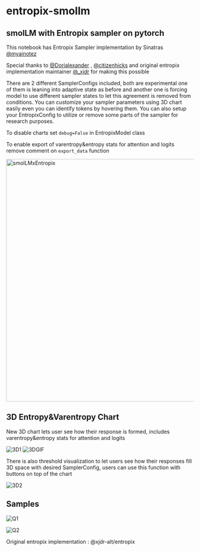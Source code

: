 # entropix-smollm
## smolLM with Entropix sampler on pytorch

This notebook has Entropix Sampler implementation by Sinatras [@myainotez](https://x.com/myainotez)

Special thanks to [@Dorialexander](https://x.com/Dorialexander) , [@citizenhicks](https://x.com/citizenhicks) and original entropix implementation maintainer [@_xjdr](https://x.com/_xjdr) for making this possible

There are 2 different SamplerConfigs included, both are experimental one of them is leaning into adaptive state as before and another one is forcing model to use different sampler states to let this agreement is removed from conditions. You can customize your sampler parameters using 3D chart easily even you can identify tokens by hovering them. You can also setup your EntropixConfig to utilize or remove some parts of the sampler for research purposes.

To disable charts set ```debug=False``` in EntropixModel class

To enable export of varentropy&entropy stats for attention and logits remove comment on ```export_data``` function

<img width="650" alt="smolLMxEntropix" src="https://github.com/user-attachments/assets/a7b1834b-4cd3-490b-983d-2479dc53c9e2">

## 3D Entropy&Varentropy Chart
New 3D chart lets user see how their response is formed, includes varentropy&entropy stats for attention and logits

![3D1](https://github.com/user-attachments/assets/4ecd74ec-6377-4961-8262-82286df8c765)
![3DGIF](https://github.com/user-attachments/assets/8c044476-bbe9-4849-b28a-e28b6f192418)

There is also threshold visualization to let users see how their responses fill 3D space with desired SamplerConfig, users can use this function with buttons on top of the chart

![3D2](https://github.com/user-attachments/assets/bf823633-e4eb-404c-be54-8f9ef9500565)

## Samples
![Q1](https://github.com/user-attachments/assets/adb455ef-d3bb-41b5-af14-815e048fded8)

![Q2](https://github.com/user-attachments/assets/062eaf0d-b0e1-4a21-98fe-b85adc8450e8)

Original entropix implementation : @xjdr-alt/entropix
